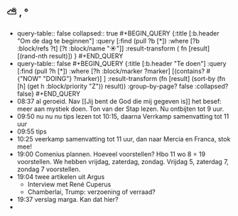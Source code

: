 ## ⛅ , °
- query-table:: false
  collapsed:: true
  #+BEGIN_QUERY 
  {:title [:b.header "Om de dag te beginnen"]
   :query [:find (pull ?b [*])
     :where 
       [?b :block/refs ?t]
       [?t :block/name "☀️"]]
   :result-transform ( fn [result] [(rand-nth result)])
  }
  #+END_QUERY
- query-table:: false
  #+BEGIN_QUERY
  {:title [:b.header "Te doen"]
      :query [:find (pull ?h [*])
              :where
              [?h :block/marker ?marker]
              [(contains? #{"NOW" "DOING"} ?marker)]
  ]
      :result-transform (fn [result]
                          (sort-by (fn [h]
                                     (get h :block/priority "Z")) result))
      :group-by-page? false
      :collapsed? false}
  #+END_QUERY
- 08:37 al geroeid. Nav [[Jij bent de God die mij gegeven is]] het besef: meer aan mystiek doen. Ton van der Stap lezen. Nu ontbijten tot 9 uur.
- 09:50 nu nu nu tips lezen tot 10:15, daarna Verrkamp samenvatting tot 11 uur
- 09:55 tips
- 10:25 veerkamp samenvatting tot 11 uur, dan naar Mercia en Franca, stok mee!
- 19:00 Comenius plannen. Hoeveel voorstellen? Hbo 11 wo 8 = 19 voorstellen. We hebben vrijdag, zaterdag, zondag. Vrijdag 5, zaterdag 7, zondag 7 voorstellen.
- 19:04 twee artikelen uit Argus
	- Interview met René Cuperus
	- Chamberlai, Trump: verzoening of verraad?
- 19:37 verslag marga. Kan dat hier?
-